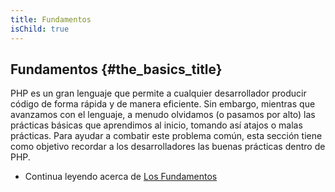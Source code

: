 ```yaml
---
title: Fundamentos
isChild: true
---
```


## Fundamentos {#the_basics_title}

PHP es un gran lenguaje que permite a cualquier desarrollador producir código de forma rápida y de manera eficiente.
Sin embargo, mientras que avanzamos con el lenguaje, a menudo olvidamos (o pasamos por alto) las prácticas básicas que
aprendimos al inicio, tomando así atajos o malas prácticas. Para ayudar a combatir este problema común, esta sección
tiene como objetivo recordar a los desarrolladores las buenas prácticas dentro de PHP.

* Continua leyendo acerca de [Los Fundamentos](/pages/The-Basics.html)
